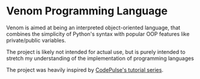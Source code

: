 # Venom Programming Language

Venom is aimed at being an interpreted object-oriented language, that combines the simplicity of Python's syntax with popular OOP features like private/public variables.

The project is likely not intended for actual use, but is purely intended to stretch my understanding of the implementation of programming languages

The project was heavily inspired by [CodePulse's tutorial series](https://youtube.com/playlist?list=PLZQftyCk7_SdoVexSmwy_tBgs7P0b97yD).
